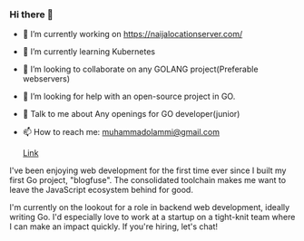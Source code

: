 ### Hi there 👋

<!--
**muhammadolammi/muhammadolammi** is a ✨ _special_ ✨ repository because its `README.md` (this file) appears on your GitHub profile.

Here are some ideas to get you started:

- 🔭 I’m currently working on ...
- 🌱 I’m currently learning ...
- 👯 I’m looking to collaborate on ...
- 🤔 I’m looking for help with ...
- 💬 Ask me about ...
- 📫 How to reach me: ...
- 😄 Pronouns: ...
- ⚡ Fun fact: ...
-->
- 🔭 I’m currently working on https://naijalocationserver.com/
- 🌱 I’m currently learning Kubernetes
- 👯 I’m looking to collaborate on any GOLANG project(Preferable webservers)
- 🤔 I’m looking for help with an open-source project in GO.
- 💬 Talk to me about Any openings for GO developer(junior)
- 📫 How to reach me: muhammadolammi@gmail.com

  [Link](https://twitter.com/MAkewukanwo)


I've been enjoying web development for the first time ever since I built my first Go project, "blogfuse". The consolidated toolchain makes me want to leave the JavaScript ecosystem behind for good.

I'm currently on the lookout for a role in backend web development, ideally writing Go. I'd especially love to work at a startup on a tight-knit team where I can make an impact quickly. If you're hiring, let's chat!
